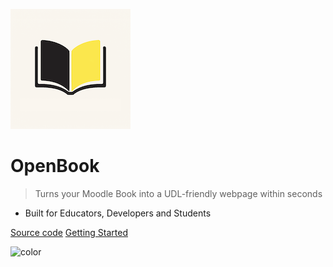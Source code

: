 ![logo](OpenBook-Favicon.png)

# OpenBook

> Turns your Moodle Book into a UDL-friendly webpage within seconds

- Built for Educators, Developers and Students

[Source code](https://github.com/aylwinscw/OpenBook)
[Getting Started](#getting-started-with-openbook)

![color](#FAF4ED)